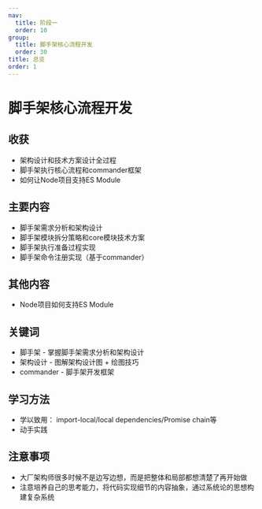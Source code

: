 ```yaml
---
nav:
  title: 阶段一
  order: 10
group:
  title: 脚手架核心流程开发
  order: 30
title: 总览
order: 1
---
```


# 脚手架核心流程开发

## 收获

- 架构设计和技术方案设计全过程
- 脚手架执行核心流程和commander框架
- 如何让Node项目支持ES Module

## 主要内容

- 脚手架需求分析和架构设计
- 脚手架模块拆分策略和core模块技术方案
- 脚手架执行准备过程实现
- 脚手架命令注册实现（基于commander）

## 其他内容

- Node项目如何支持ES Module

## 关键词

- 脚手架 - 掌握脚手架需求分析和架构设计
- 架构设计 - 图解架构设计图 + 绘图技巧
- commander - 脚手架开发框架

## 学习方法

- 学以致用： import-local/local dependencies/Promise chain等
- 动手实践

## 注意事项

- 大厂架构师很多时候不是边写边想，而是把整体和局部都想清楚了再开始做
- 注意培养自己的思考能力，将代码实现细节的内容抽象，通过系统论的思想构建复杂系统


